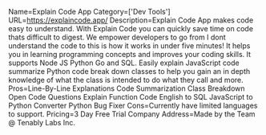 Name=Explain Code App
Category=['Dev Tools']
URL=https://explaincode.app/
Description=Explain Code App makes code easy to understand. With Explain Code you can quickly save time on code thats difficult to digest. We empower developers to go from I dont understand the code to this is how it works in under five minutes! It helps you in learning programming concepts and improves your coding skills. It supports Node JS Python Go and SQL. Easily explain JavaScript code summarize Python code break down classes to help you gain an in depth knowledge of what the class is intended to do what they call and more.
Pros=Line-By-Line Explanations Code Summarization Class Breakdown Open Code Questions Explain Function Code English to SQL JavaScript to Python Converter Python Bug Fixer
Cons=Currently have limited languages to support.
Pricing=3 Day Free Trial
Company Address=Made by the Team @ Tenably Labs Inc.
